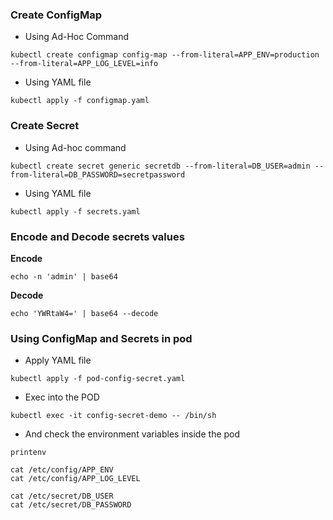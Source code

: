 ### Create ConfigMap
- Using Ad-Hoc Command
```
kubectl create configmap config-map --from-literal=APP_ENV=production --from-literal=APP_LOG_LEVEL=info
```
- Using YAML file
```
kubectl apply -f configmap.yaml
```
### Create Secret
- Using Ad-hoc command
```
kubectl create secret generic secretdb --from-literal=DB_USER=admin --from-literal=DB_PASSWORD=secretpassword
```
- Using YAML file
```
kubectl apply -f secrets.yaml
```
### Encode and Decode secrets values
**Encode**
```
echo -n 'admin' | base64
```
**Decode**
```
echo 'YWRtaW4=' | base64 --decode
```
### Using ConfigMap and Secrets in pod
- Apply YAML file
```
kubectl apply -f pod-config-secret.yaml
```
- Exec into the POD
```
kubectl exec -it config-secret-demo -- /bin/sh
```
- And check the environment variables inside the pod
```
printenv
```
```
cat /etc/config/APP_ENV
cat /etc/config/APP_LOG_LEVEL
```
```
cat /etc/secret/DB_USER
cat /etc/secret/DB_PASSWORD
```

